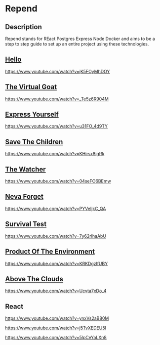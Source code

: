# Repend

## Description

Repend stands for REact Postgres Express Node Docker and aims
to be a step to step guide to set up an entire project using
these technologies.

## [Hello](hello)

https://www.youtube.com/watch?v=jK5FOyMhDOY

## [The Virtual Goat](thevirtualgoat)

https://www.youtube.com/watch?v=_Te5z6R904M

## [Express Yourself](expressyourself)

https://www.youtube.com/watch?v=u31FO_4d9TY

## [Save The Children](savethechildren)

https://www.youtube.com/watch?v=KHirsx8igRk

## [The Watcher](thewatcher)

https://www.youtube.com/watch?v=04seFO6BEmw

## [Neva Forget](nevaforget)

https://www.youtube.com/watch?v=PYVeIjkC_QA

## [Survival Test](survivaltest)

https://www.youtube.com/watch?v=7y62rlhaAbU

## [Product Of The Environment](productoftheenvironment)

https://www.youtube.com/watch?v=KRKDgzlfUBY

## [Above The Clouds](abovetheclouds)

https://www.youtube.com/watch?v=Ucvta7xDo_4

## React

https://www.youtube.com/watch?v=ynxVs2aB80M

https://www.youtube.com/watch?v=j5TvXEDEU5I

https://www.youtube.com/watch?v=5lpCeYaLXn8